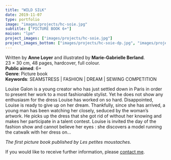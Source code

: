 ```yaml
---
title: "WILD SILK"
date: 2019-11-07
type: portfolio
image: "images/projects/hc-soie.jpg"
subtitle: ["PICTURE BOOK 6+"]
maison: "lpm"
project_images: ["images/projects/hc-soie.jpg"]
project_images_bottom: ["images/projects/hc-soie-dp.jpg", "images/projects/hc-soie-dp2.jpg"]
---
```


Written by **Anne Loyer** and illustrated by **Marie-Gabrielle Berland**.   
23 × 30 cm, 48 pages, hardcover, full colour.   
**Public aimed**: 6+   
**Genre**: Picture book      
**Keywords**: SEAMSTRESS | FASHION | DREAM | SEWING COMPETITION


Louise Galon is a young creator who has just settled down in Paris in order to present her work to a most fashionable stylist. Yet he does not show any enthusiasm for the dress Louise has worked on so hard. Disappointed, Louise is ready to give up on her dream.
Thankfully, since she has arrived, a young man has been watching her closely, seduced by the woman’s artwork. He picks up the dress that she got rid of without her knowing and makes her participate in a talent contest. Louise is invited the day of the fashion show and cannot believe her eyes : she discovers a model running the catwalk with her dress on…   



*The first picture book published by Les petites moustaches.*      





If you would like to receive further information, please [contact me](mailto:melanie.guillaumin.edition@gmail.com).


